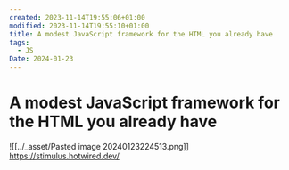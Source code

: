 ```yaml
---
created: 2023-11-14T19:55:06+01:00
modified: 2023-11-14T19:55:10+01:00
title: A modest JavaScript framework for the HTML you already have
tags:
  - JS
Date: 2024-01-23
---
```


# A modest JavaScript framework for the HTML you already have

![[../_asset/Pasted image 20240123224513.png]]
<https://stimulus.hotwired.dev/>

